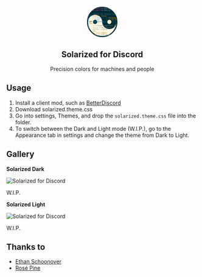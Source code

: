 <p align="center">
    <img src="https://raw.githubusercontent.com/altercation/solarized/master/img/solarized-yinyang.png" width="80" />
    <h2 align="center">Solarized for Discord</h2>
</p>

<p align="center">Precision colors for machines and people</p>

## Usage

1. Install a client mod, such as [BetterDiscord](https://betterdiscord.app)
2. Download solarized.theme.css
3. Go into settings, Themes, and drop the `solarized.theme.css` file into the folder.
4. To switch between the Dark and Light mode (W.I.P.), go to the Appearance tab in settings and change the theme from Dark to Light.

## Gallery

**Solarized Dark**

![Solarized for Discord]()

W.I.P.

**Solarized Light**

![Solarized for Discord]()

W.I.P.

## Thanks to

- [Ethan Schoonover](https://ethanschoonover.com/solarized/)
- [Rosé Pine](https://github.com/rose-pine/discord/)

